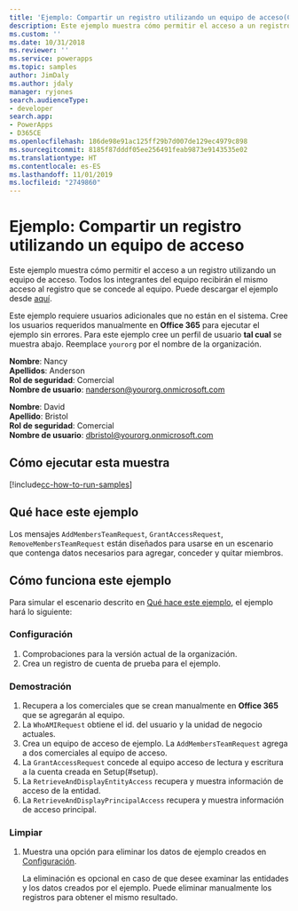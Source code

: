 ```yaml
---
title: 'Ejemplo: Compartir un registro utilizando un equipo de acceso(Common Data Service) | Microsoft Docs'
description: Este ejemplo muestra cómo permitir el acceso a un registro utilizando un equipo de acceso.
ms.custom: ''
ms.date: 10/31/2018
ms.reviewer: ''
ms.service: powerapps
ms.topic: samples
author: JimDaly
ms.author: jdaly
manager: ryjones
search.audienceType:
- developer
search.app:
- PowerApps
- D365CE
ms.openlocfilehash: 186de98e91ac125ff29b7d007de129ec4979c898
ms.sourcegitcommit: 8185f87dddf05ee256491feab9873e9143535e02
ms.translationtype: HT
ms.contentlocale: es-ES
ms.lasthandoff: 11/01/2019
ms.locfileid: "2749860"
---
```

# <a name="sample-share-a-record-using-an-access-team"></a>Ejemplo: Compartir un registro utilizando un equipo de acceso

<!-- https://docs.microsoft.com/dynamics365/customer-engagement/developer/sample-share-record-using-access-team -->

Este ejemplo muestra cómo permitir el acceso a un registro utilizando un equipo de acceso. Todos los integrantes del equipo recibirán el mismo acceso al registro que se concede al equipo. Puede descargar el ejemplo desde [aquí](https://github.com/Microsoft/PowerApps-Samples/tree/master/cds/orgsvc/C%23/ShareRecordUsingAccessTeam).

Este ejemplo requiere usuarios adicionales que no están en el sistema. Cree los usuarios requeridos manualmente en **Office 365** para ejecutar el ejemplo sin errores. Para este ejemplo cree un perfil de usuario **tal cual** se muestra abajo. Reemplace `yourorg` por el nombre de la organización.

**Nombre**: Nancy<br/>
**Apellidos**: Anderson<br/>
**Rol de seguridad**: Comercial<br/>
**Nombre de usuario**: nanderson@yourorg.onmicrosoft.com<br/>

**Nombre**: David<br/>
**Apellido**: Bristol<br/>
**Rol de seguridad**: Comercial<br/>
**Nombre de usuario**: dbristol@yourorg.onmicrosoft.com<br/>

## <a name="how-to-run-this-sample"></a>Cómo ejecutar esta muestra

[!include[cc-how-to-run-samples](../../includes/cc-how-to-run-samples.md)]

## <a name="what-this-sample-does"></a>Qué hace este ejemplo

Los mensajes `AddMembersTeamRequest`, `GrantAccessRequest`, `RemoveMembersTeamRequest` están diseñados para usarse en un escenario que contenga datos necesarios para agregar, conceder y quitar miembros.

## <a name="how-this-sample-works"></a>Cómo funciona este ejemplo

Para simular el escenario descrito en [Qué hace este ejemplo](#what-this-sample-does), el ejemplo hará lo siguiente:

### <a name="setup"></a>Configuración

1. Comprobaciones para la versión actual de la organización.
2. Crea un registro de cuenta de prueba para el ejemplo.

### <a name="demonstrate"></a>Demostración

1. Recupera a los comerciales que se crean manualmente en **Office 365** que se agregarán al equipo.
1. La `WhoAMIRequest` obtiene el id. del usuario y la unidad de negocio actuales.
1. Crea un equipo de acceso de ejemplo. La `AddMembersTeamRequest` agrega a dos comerciales al equipo de acceso.
1. La `GrantAccessRequest` concede al equipo acceso de lectura y escritura a la cuenta creada en Setup(#setup).
1. La `RetrieveAndDisplayEntityAccess` recupera y muestra información de acceso de la entidad.
1. La `RetrieveAndDisplayPrincipalAccess` recupera y muestra información de acceso principal.

### <a name="clean-up"></a>Limpiar

1. Muestra una opción para eliminar los datos de ejemplo creados en [Configuración](#setup).

    La eliminación es opcional en caso de que desee examinar las entidades y los datos creados por el ejemplo. Puede eliminar manualmente los registros para obtener el mismo resultado.
